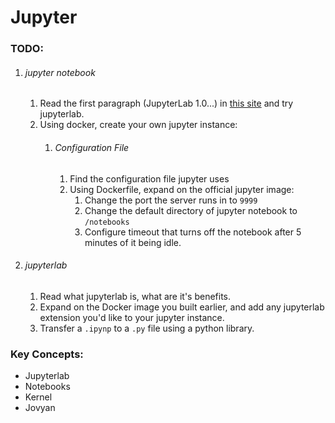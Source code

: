 # Jupyter

### TODO:
1. ###### jupyter notebook
    1. Read the first paragraph (JupyterLab 1.0...) in [this site](https://jupyter.org/index.html) and try jupyterlab. 
    2. Using docker, create your own jupyter instance:
        1. ###### Configuration File
            1. Find the configuration file jupyter uses
            2. Using Dockerfile, expand on the official jupyter image:
                1. Change the port the server runs in to `9999`
                2. Change the default directory of jupyter notebook to `/notebooks`
                3. Configure timeout that turns off the notebook after 5 minutes of it being idle.


2. ###### jupyterlab  
    1. Read what jupyterlab is, what are it's benefits.
    2. Expand on the Docker image you built earlier, and add any jupyterlab extension you'd like to your jupyter instance.
    3. Transfer a `.ipynp` to a `.py` file using a python library.

### Key Concepts:
- Jupyterlab
- Notebooks
- Kernel
- Jovyan

